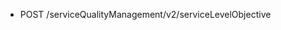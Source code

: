 <!--
    ATTENTION: This file was generated via gradle!
               Do NOT manually edit this file! Any such changes will be overwritten!
-->

* POST /serviceQualityManagement/v2/serviceLevelObjective
